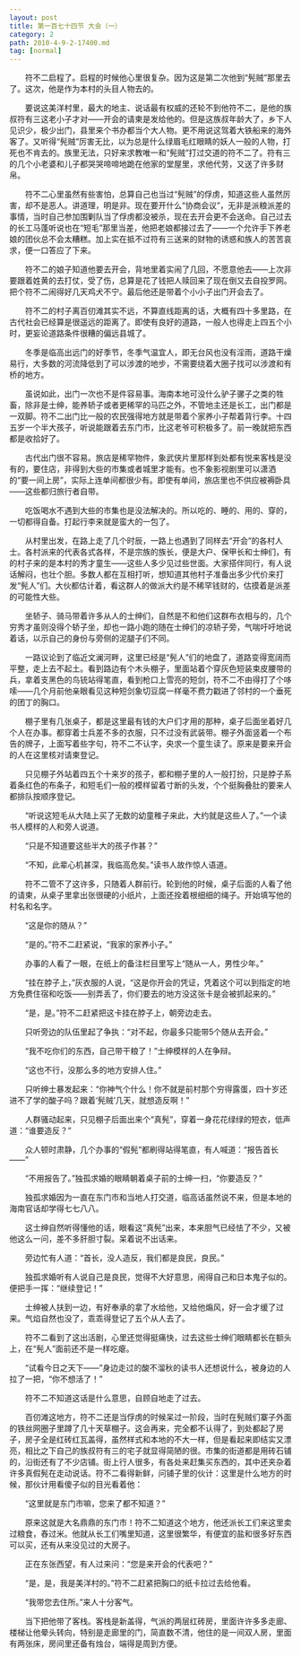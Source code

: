 ```yaml
---
layout: post
title: 第一百七十四节 大会（一）
category: 2
path: 2010-4-9-2-17400.md
tag: [normal]
---
```


　　符不二启程了。启程的时候他心里很复杂。因为这是第二次他到“髡贼”那里去了。这次，他是作为本村的头目人物去的。

　　要说这美洋村里，最大的地主、说话最有权威的还轮不到他符不二，是他的族叔符有三这老小子才对——开会的请柬是发给他的。但是这族叔年龄大了，乡下人见识少，极少出门，县里来个书办都当个大人物。更不用说这驾着大铁船来的海外客了。又听得“髡贼”厉害无比，以为总是什么绿眉毛红眼睛的妖人一般的人物，打死也不肯去的。族里无法，只好来求教唯一和“髡贼”打过交道的符不二了。符有三的几个小老婆和儿子都哭哭啼啼地跪在他家的堂屋里，求他代劳，又送了许多财帛。

　　符不二心里虽然有些害怕，总算自己也当过“髡贼”的俘虏，知道这些人虽然厉害，却不是恶人。讲道理，明是非。现在要开什么“协商会议”，无非是派粮派差的事情，当时自己参加围剿队当了俘虏都没被杀，现在去开会更不会送命。自己过去的长工马蓬听说也在“短毛”那里当差，他把老娘都接过去了——一个允许手下养老娘的团伙总不会太糟糕。加上实在抵不过符有三送来的财物的诱惑和族人的苦苦哀求，便一口答应了下来。

　　符不二的娘子知道他要去开会，背地里着实闹了几回，不愿意他去——上次非要跟着姓黄的去打仗，受了伤，总算是花了钱把人赎回来了现在倒又去自投罗网。把个符不二闹得好几天鸡犬不宁。最后他还是带着个小小子出门开会去了。

　　符不二的村子离百仞滩其实不远，不算直线距离的话，大概有四十多里路，在古代社会已经算是很遥远的距离了。即使有良好的道路，一般人也得走上四五个小时，更妄论道路条件很糟的偏远县城了。

　　冬季是临高出远门的好季节，冬季气温宜人，即无台风也没有淫雨，道路干燥易行，大多数的河流降低到了可以涉渡的地步，不需要绕着大圈子找可以涉渡和有桥的地方。

　　虽说如此，出门一次也不是件容易事。海南本地可没什么驴子骡子之类的牲畜，除非是士绅，能养轿子或者更稀罕的马匹之外，不管地主还是长工，出门都是一双脚。符不二出门比一般的农民强得地方就是带着个家养小子帮着背行李。十四五岁一个半大孩子，听说能跟着去东门市，比这老爷可积极多了。前一晚就把东西都是收拾好了。

　　古代出门很不容易。旅店是稀罕物件，象武侠片里那样到处都有悦来客栈是没有的，要住店，非得到大些的市集或者城里才能有。也不象影视剧里可以潇洒的“要一间上房”，实际上连单间都很少有。即使有单间，旅店里也不供应被褥卧具——这些都归旅行者自带。

　　吃饭喝水不遇到大些的市集也是没法解决的。所以吃的、睡的、用的、穿的，一切都得自备。打起行李来就是蛮大的一包了。

　　从村里出发，在路上走了几个时辰，一路上也遇到了同样去“开会”的各村人士。各村派来的代表各式各样，不是宗族的族长，便是大户、保甲长和士绅们，有的村子来的是本村的秀才童生——这些人多少见过些世面。大家搭伴同行，有人说话解闷，也壮个胆。多数人都在互相打听，想知道其他村子准备出多少代价来打发“髡人”们。大伙都估计着，看这群人的做派大约是不稀罕钱财的，估摸着是派差的可能性大些。

　　坐轿子、骑马带着许多从人的士绅们，自然是不和他们这群布衣相与的，几个穷秀才虽则没得个轿子坐，却也一路小跑的随在士绅们的凉轿子旁，气喘吁吁地说着话，以示自己的身份与旁侧的泥腿子们不同。

　　一路议论到了临近文澜河畔，这里已经是“髡人”们的地盘了，道路变得宽阔而平整，走上去不起土。看到路边有个木头棚子，里面站着个穿灰色短装束皮腰带的兵，拿着支黑色的鸟铳站得笔直，看到枪口上雪亮的短剑，符不二不由得打了个哆嗦——几个月前他亲眼看见这种短剑象切豆腐一样毫不费力戳进了邻村的一个垂死的团丁的胸口。

　　棚子里有几张桌子，都是这里最有钱的大户们才用的那种，桌子后面坐着好几个人在办事。都穿着士兵差不多的衣服，只不过没有武装带。棚子外面竖着一个布告的牌子，上面写着些字句，符不二不认字，央求一个童生读了。原来是要来开会的人在这里核对请柬登记。

　　只见棚子外站着四五个十来岁的孩子，都和棚子里的人一般打扮，只是脖子系着条红色的布条子，和短毛们一般的模样留着寸断的头发，个个挺胸叠肚的要来人都排队按顺序登记。

　　“听说这短毛从大陆上买了无数的幼童稚子来此，大约就是这些人了。”一个读书人模样的人和旁人说道。

　　“只是不知道要这些半大的孩子作甚？”

　　“不知，此辈心机甚深，我临高危矣。”读书人故作惊人语道。

　　符不二管不了这许多，只随着人群前行。轮到他的时候，桌子后面的人看了他的请柬，从桌子里拿出张很硬的小纸片，上面还拴着根细细的绳子。开始填写他的村名和名字。

　　“这是你的随从？”

　　“是的。”符不二赶紧说，“我家的家养小子。”

　　办事的人看了一眼，在纸上的备注栏目里写上“随从一人，男性少年。”

　　“挂在脖子上，”灰衣服的人说，“这是你开会的凭证，凭着这个可以到指定的地方免费住宿和吃饭——别弄丢了，你们要去的地方没这张卡是会被抓起来的。”

　　“是，是。”符不二赶紧把这卡挂在脖子上，朝旁边走去。

　　只听旁边的队伍里起了争执：“对不起，你最多只能带5个随从去开会。”

　　“我不吃你们的东西，自己带干粮了！”士绅模样的人在争辩。

　　“这也不行，没那么多的地方安排人住。”

　　只听绅士暴发起来：“你神气个什么！你不就是前村那个穷得露蛋，四十岁还进不了学的酸子吗？跟着‘髡贼’几天，就想造反啊！”

　　人群骚动起来，只见棚子后面出来个“真髡”，穿着一身花花绿绿的短衣，低声道：“谁要造反？”

　　众人顿时肃静，几个办事的“假髡”都刷得站得笔直，有人喊道：“报告首长——”

　　“不用报告了。”独孤求婚的眼睛朝着桌子前的士绅一扫，“你要造反？”

　　独孤求婚因为一直在东门市和当地人打交道，临高话虽然说不来，但是本地的海南官话却学得七七八八。

　　这士绅自然听得懂他的话，眼看这“真髡”出来，本来胆气已经怯了不少，又被他这么一问，差不多肝胆寸裂。呆着说不出话来。

　　旁边忙有人道：“首长，没人造反，我们都是良民，良民。”

　　独孤求婚听有人说自己是良民，觉得不大好意思，闹得自己和日本鬼子似的。便把手一挥：“继续登记！”

　　士绅被人扶到一边，有好奉承的拿了水给他，又给他煽风，好一会才缓了过来。气焰自然也没了，乖乖得登记了五个从人去了。

　　符不二看到了这出活剧，心里还觉得挺痛快，过去这些士绅们眼睛都长在额头上，在“髡人”面前还不是一样吃瘪。

　　“试看今日之天下——”身边走过的酸不溜秋的读书人还想说什么，被身边的人拉了一把，“你不想活了！”

　　符不二不知道这话是什么意思，自顾自地走了过去。

　　百仞滩这地方，符不二还是当俘虏的时候呆过一阶段，当时在髡贼们寨子外面的铁丝网圈子里蹲了几十天草棚子。这会再来，完全都不认得了，到处都起了房子，房子全是红砖红瓦盖得，虽然样式和本地的不大一样，但是看起来即结实又漂亮，相比之下自己的族叔符有三的宅子就显得简陋的很。市集的街道都是用砖石铺的，沿街还有了不少店铺。街上行人很多，有各处来赶集买东西的，其中还夹杂着许多真假髡在走动说话。符不二看得新鲜，问铺子里的伙计：这里是什么地方的时候，那伙计用看傻子似的目光看着他：

　　“这里就是东门市嘛，您来了都不知道？”

　　原来这就是大名鼎鼎的东门市！符不二知道这个地方，他还派长工们来这里卖过粮食，舂过米。他就从长工们嘴里知道，这里很繁华，有便宜的盐和很多好东西可以买，还有从来没见过的大房子。

　　正在东张西望，有人过来问：“您是来开会的代表吧？”

　　“是，是，我是美洋村的。”符不二赶紧把胸口的纸卡拉过去给他看。

　　“我带您去住所。”来人十分客气。

　　当下把他带了客栈。客栈是新盖得，气派的两层红砖房，里面许许多多走廊、楼梯让他晕头转向，特别是走廊里的门，简直数不清，他住的是一间双人房，里面有两张床，房间里还备有烛台，端得是周到方便。
